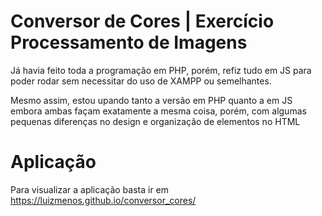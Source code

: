 # Conversor de Cores | Exercício Processamento de Imagens

Já havia feito toda a programação em PHP, porém, refiz tudo em JS para poder rodar sem necessitar do uso de XAMPP ou semelhantes.

Mesmo assim, estou upando tanto a versão em PHP quanto a em JS embora ambas façam exatamente a mesma coisa, porém, com algumas pequenas diferenças no design e organização de elementos no HTML

# Aplicação

Para visualizar a aplicação basta ir em https://luizmenos.github.io/conversor_cores/
